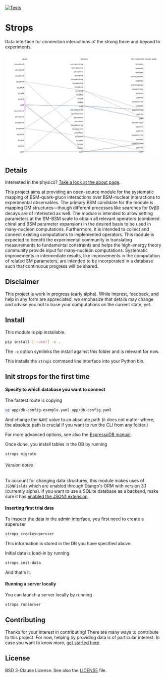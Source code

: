 [![Tests](https://github.com/ckoerber/strops/workflows/Tests/badge.svg?branch=master)
](https://github.com/ckoerber/strops/actions/)

# Strops

Data interface for connection interactions of the strong force and beyond to experiments.

![Demo image](https://raw.githubusercontent.com/ckoerber/strops/master/strops/static/img/demo.png)


## Details

Interested in the physics? [Take a look at the about page](https://strops-dev.ckoerber.com/about/).

This project aims at providing an open-source module for the systematic mapping of BSM-quark-gluon interactions over BSM-nuclear interactions to experimental observables.
The primary BSM candidate for the module is mapping DM structures&mdash;though different processes like searches for 0𝜈ββ decays are of interested as well.
The module is intended to allow setting parameters at the SM-BSM scale to obtain all relevant operators (combined chiral and BSM parameter expansion) in the desired basis to be used in many-nucleon computations.
Furthermore, it is intended to collect and connect existing computations to implemented operators.
This module is expected to benefit the experimental community in translating measurements to fundamental constraints and helps the high-energy theory community provide input for many-nucleon computations.
Systematic improvements in intermediate results, like improvements in the computation of related SM parameters, are intended to be incorporated in a database such that continuous progress will be shared.

## Disclaimer

This project is work in progress (early alpha).
While interest, feedback, and help in any form are appreciated, we emphasize that details may change and advise you not to base your computations on the current state, yet.

## Install

This module is pip installable.
```bash
pip install [--user] -e .
```
The `-e` option symlinks the install against this folder and is relevant for now.

This installs the `strops` command line interface into your Python bin.

## Init strops for the first time

#### Specify to which database you want to connect
The fastest route is copying
```bash
cp app/db-config-example.yaml app/db-config.yaml
```
And change the `NAME` value to an absolute path (it does not matter where; the absolute path is crucial if you want to run the CLI from any folder.)

For more advanced options, see also the [EspressoDB manual](https://espressodb.readthedocs.io/en/latest/Usage.html#configure-your-project).

Once done, you install tables in the DB by running
```bash
strops migrate
```

###### Version notes

To account for changing data structures, this module makes uses of `JSONFields` which are enabled through Django's ORM with version 3.1 (currently alpha).
If you want to use a SQLite database as a backend, make sure it has [enabled the JSON1 extension](https://docs.djangoproject.com/en/3.1/ref/models/fields/#django.db.models.JSONField).

#### Inserting first trial data

To inspect the data in the admin interface, you first need to create a superuser
```bash
strops createsuperuser
```
This information is stored in the DB you have specified above.

Initial data is load-in by running
```bash
strops init-data
```
And that's it.

#### Running a server locally

You can launch a server locally by running
```bash
strops runserver
```

## Contributing

Thanks for your interest in contributing!
There are many ways to contribute to this project.
For now, helping by providing data is of particular interest.
In case you want to know more, [get started here](CONTRIBUTING.md).


## License

BSD 3-Clause License. See also the [LICENSE](LICENSE.md) file.
